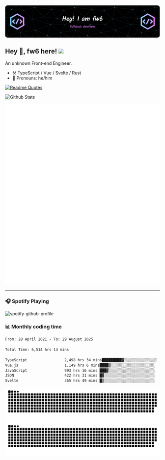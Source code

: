 ![Header](github-header-image.png)

## Hey 👋, fw6 here! <img src="https://github.githubassets.com/images/mona-whisper.gif" height="24" />


An unknown Front-end Engineer.

-   :hammer_and_pick: TypeScript / Vue / Svelte / Rust
-   :man: Pronouns: he/him


[![Readme Quotes](https://quotes-github-readme.vercel.app/api?type=horizontal&theme=algolia)](https://github.com/piyushsuthar/github-readme-quotes)



![Github Stats](https://github-readme-stats.vercel.app/api?username=fw6&bg_color=30,e96443,904e95&title_color=fff&text_color=fff)

![](https://raw.githubusercontent.com/fw6/github-stats-transparent/output/generated/overview.svg)
![](https://raw.githubusercontent.com/fw6/github-stats-transparent/output/generated/languages.svg)


---

### 🎧 Spotify Playing

<!-- ![spotify-github-profile](/img/default.svg) -->

![spotify-github-profile](https://spotify-github-profile.vercel.app/api/view.svg?uid=r6wn4hdvypv0lkzyrj0e0pjct&cover_image=true&theme=default&show_offline=true&background_color=9a10ad&interchange=true&bar_color_cover=true)



### :bar_chart: Monthly coding time 

<!--START_SECTION:waka-->

```txt
From: 28 April 2021 - To: 29 August 2025

Total Time: 6,514 hrs 14 mins

TypeScript                 2,498 hrs 34 mins█████████▓░░░░░░░░░░░░░░░   38.36 %
Vue.js                     1,149 hrs 6 mins████▒░░░░░░░░░░░░░░░░░░░░   17.64 %
JavaScript                 993 hrs 16 mins ███▓░░░░░░░░░░░░░░░░░░░░░   15.25 %
JSON                       422 hrs 31 mins █▓░░░░░░░░░░░░░░░░░░░░░░░   06.49 %
Svelte                     365 hrs 49 mins █▒░░░░░░░░░░░░░░░░░░░░░░░   05.62 %
```

<!--END_SECTION:waka-->




![github contribution grid snake animation](https://raw.githubusercontent.com/platane/platane/output/github-contribution-grid-snake-dark.svg#gh-dark-mode-only)![github contribution grid snake animation](https://raw.githubusercontent.com/platane/platane/output/github-contribution-grid-snake.svg#gh-light-mode-only)
